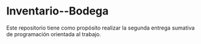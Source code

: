 # Inventario--Bodega
Este repositorio tiene como propósito realizar la segunda entrega sumativa de programación orientada al trabajo.
